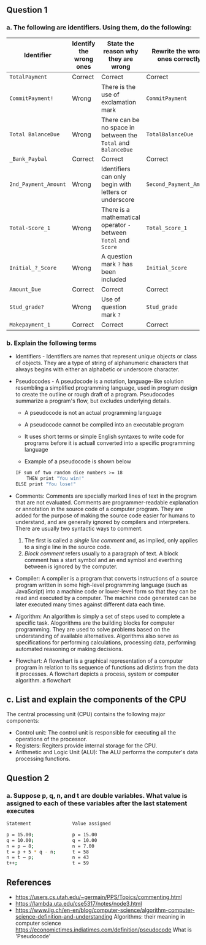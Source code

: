 ## Question 1
### a. The following are identifiers. Using them, do the following:

| Identifier | Identify the wrong ones | State the reason why they are wrong | Rewrite the wrong ones correctly |
|-----|-----|-----|-----|
| `TotalPayment` | Correct | Correct | Correct |
| `CommitPayment!` | Wrong | There is the use of exclamation mark | `CommitPayment` |
| `Total BalanceDue` | Wrong | There can be no space in between the `Total` and `BalanceDue` | `TotalBalanceDue` |
| `_Bank_Paybal` | Correct | Correct | Correct |
| `2nd_Payment_Amount` | Wrong | Identifiers can only begin with letters or underscore | `Second_Payment_Amount` |
| `Total-Score_1` | Wrong | There is a mathematical operator `-` between `Total` and `Score` | `Total_Score_1` |
| `Initial_?_Score` | Wrong | A question mark `?` has been included | `Initial_Score` |
| `Amount_Due` | Correct | Correct | Correct |
| `Stud_grade?` | Wrong | Use of question mark `?`| `Stud_grade` |
| `Makepayment_1` | Correct | Correct | Correct |

### b. Explain the following terms

- Identifiers - Identifiers are names that represent unique objects or class of objects. They are a type of string of alphanumeric characters that always begins with either an alphabetic or underscore character.

- Pseudocodes - A pseudocode is a notation, language-like solution resembling a simplified programming language, used in program design to create the outline or rough draft of a program. Pseudocodes summarize a program's flow, but excludes underlying details.
    - A pseudocode is not an actual programming language
    - A pseudocode cannot be compiled into an executable program
    - It uses short terms or simple English syntaxes to write code for programs before it is actuall converted into a specific programming language

    - Example of a pseudocode is shown below
    ```sh
    IF sum of two random dice numbers >= 18
        THEN print "You win!"
    ELSE print "You lose!"
    ```

- Comments: Comments are specially marked lines of text in the program that are not evaluated. Comments are programmer-readable explanation or annotation in the source code of a computer program. They are added for the purpose of making the source code easier for humans to understand, and are generally ignored by compilers and interpreters. There are usually two syntactic ways to comment.
    1. The first is called a _single line comment_ and, as implied, only applies to a single line in the source code.
    2. _Block comment_ refers usually to a paragraph of text. A block comment has a start symbol and an end symbol and everthing between is ignored by the computer.

- Compiler: A compiler is a program that converts instructions of a source program written in some high-level programming language (such as JavaScript) into a machine code or lower-level form so that they can be read and executed by a computer. The machine code generated can be later executed many times against different data each time.

- Algorithm: An algorithm is simply a set of steps used to complete a specific task. Alogorithms are the building blocks for computer programming. They are used to solve problems based on the understanding of available alternatives. Algorithms also serve as specifications for performing calculations, processing data, performing automated reasoning or making decisions.

- Flowchart: A flowchart is a graphical representation of a computer program in relation to its sequence of functions ad distints from the data it processes. A flowchart depicts a process, system or computer algorithm. a flowchart

## c. List and explain the components of the CPU

The central processing unit (CPU) contains the following major components:

- Control unit: The control unit is responsible for executing all the operations of the processor.
- Registers: Regiters provide internal storage for the CPU.
- Arithmetic and Logic Unit (ALU): The ALU performs the computer's data processing functions.

## Question 2
### a. Suppose p, q, n, and t are double variables. What value is assigned to each of these variables after the last statement executes

```sh
Statement               Value assigned

p = 15.00;              p = 15.00
q = 10.00;              q = 10.00
n = p – 8;              n = 7.00
t = p + 5 * q - n;      t = 58 
n = t – p;              n = 43
t++;                    t = 59
```


## References
- https://users.cs.utah.edu/~germain/PPS/Topics/commenting.html
- https://lambda.uta.edu/cse5317/notes/node3.html
- https://www.iig.ch/en-en/blog/computer-science/algorithm-computer-science-definition-and-understanding Algorithms: their meaning in computer science
https://economictimes.indiatimes.com/definition/pseudocode What is 'Pseudocode'